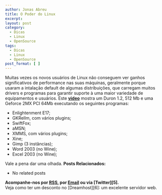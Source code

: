 ```yaml
---
author: Jonas Abreu
title: O Poder do Linux
excerpt:
layout: post
category:
  - Dicas
  - Linux
  - OpenSource
tags:
  - Dicas
  - Linux
  - OpenSource
post_format: [ ]
---
```

Muitas vezes os novos usuários de Linux não conseguem ver ganhos significativos de performance nas suas máquinas, geralmente porque usaram a intalação default de algumas distribuições, que carregam muitos drivers e programas para garantir suporte à uma maior variedade de equipamentos e usuários. Este **[video][1]** mostra um Duron 1.2, 512 Mb e uma Geforce 2MX PCI 64Mb executando os seguintes programas:  
- Enlightenment E17;  
- GKRellm, com vários plugins;  
- SwiftFox;  
- aMSN;  
- XMMS, com vários plugins;  
- Xine;  
- Gimp (3 instâncias);  
- Word 2003 (no Wine);  
- Excel 2003 (no Wine);

Vale a pena dar uma olhada. 
**Posts Relacionados:** 
*   No related posts









**Acompanhe-nos por [ RSS][3], por [Email][4] ou via [Twitter][5].**  
Veja como ter um desconto no [Dreamhost][6]: um excelente servidor web.

 [1]: http://www.youtube.com/watch?v=_F37WEBBG7s&eurl=http%3A%2F%2Fbr%2Dlinux%2Eorg%2Flinux%2Fvideo%2Dbrasileiro%2Dmostra%2Do%2Ddesktop%2Dlinux
 [2]: https://twitter.com/share
 [3]: http://feeds.feedburner.com/VidaGeek
 [4]: http://feedburner.google.com/fb/a/mailverify?uri=VidaGeek&loc=pt_BR


